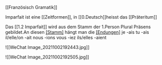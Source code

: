 [[Französisch Gramatik]]

Imparfait ist eine [[Zeitformen]], in [[0.Deutsch]]heisst das [[Präteritum]]

Das [[1.2 Imparfait]] wird aus dem Stamm der 1.Person Plural Präsens gebildet.An diesen [[Stamm]](radikal) hängt man die [[Endungen]](terminesant)
je -ais
tu -ais
il/elle/on -ait
nous -ions 
vous -iez
ils/elles -aient

![[WeChat Image_20211002192443.jpg]]

![[WeChat Image_20211002192505.jpg]]